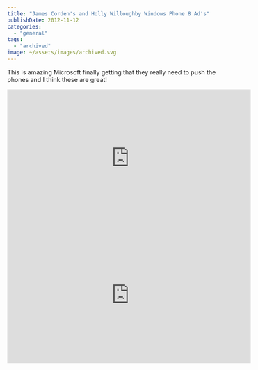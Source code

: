 ```yaml
---
title: "James Corden's and Holly Willoughby Windows Phone 8 Ad's"
publishDate: 2012-11-12
categories: 
  - "general"
tags:
  - "archived"
image: ~/assets/images/archived.svg
---
```


This is amazing Microsoft finally getting that they really need to push the phones and I think these are great!

<iframe src="https://www.youtube.com/embed/Y8PPxEkkYfE?rel=0" height="315" width="560" allowfullscreen frameborder="0"></iframe>

<iframe src="https://www.youtube.com/embed/N6xI7Q-9o3M?rel=0" height="315" width="560" allowfullscreen frameborder="0"></iframe>
